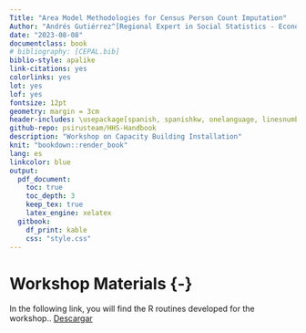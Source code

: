 ```yaml
--- 
Title: "Area Model Methodologies for Census Person Count Imputation"
Author: "Andrés Gutiérrez^[Regional Expert in Social Statistics - Economic Commission for Latin America and the Caribbean (ECLAC) - andres.gutierrez@cepal.org], Stalyn Guerrero^[Consultant - Economic Commission for Latin America and the Caribbean (ECLAC) - guerrerostalyn@gmail.com]"
date: "2023-08-08"
documentclass: book
# bibliography: [CEPAL.bib]
biblio-style: apalike
link-citations: yes
colorlinks: yes
lot: yes
lof: yes
fontsize: 12pt
geometry: margin = 3cm
header-includes: \usepackage[spanish, spanishkw, onelanguage, linesnumbered]{algorithm2e}
github-repo: psirusteam/HHS-Handbook
description: "Workshop on Capacity Building Installation"
knit: "bookdown::render_book"
lang: es
linkcolor: blue
output:
  pdf_document:
    toc: true
    toc_depth: 3
    keep_tex: true
    latex_engine: xelatex
  gitbook:
    df_print: kable
    css: "style.css"
---
```






# Workshop Materials {-}

In the following link, you will find the R routines developed for the workshop..
[Descargar](https://github.com/psirusteam/2023JAMCensus/tree/main/Recursos/)



